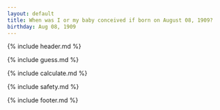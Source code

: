 ```yaml
---
layout: default
title: When was I or my baby conceived if born on August 08, 1909?
birthday: Aug 08, 1909
---
```


{% include header.md %}

{% include guess.md %}

{% include calculate.md %}

{% include safety.md %}

{% include footer.md %}



